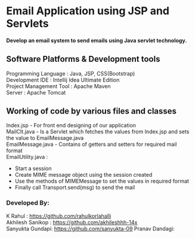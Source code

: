 # Email Application using JSP and Servlets  
#### Develop an email system to send emails using Java servlet technology.

## Software Platforms & Development tools
Programming Language : Java, JSP, CSS(Bootstrap)  
Development IDE : Intellij Idea Ultimate Edition  
Project Management Tool : Apache Maven  
Server : Apache Tomcat 

## Working of code by various files and classes
Index.jsp - For front end designing of our application  
MailClt.java - Is a Servlet which fetches the values from Index.jsp and sets the value to EmailMessage.java  
EmailMessage.java - Contains of getters and setters for required mail format  
EmailUtility.java :    
- Start a session  
- Create MIME message object using the session created  
- Use the methods of MIMEMessage to set the values in required format  
-  Finally call Transport.send(msg) to send the mail 

### Developed By:
K Rahul : https://github.com/rahulkorlahalli  
Akhilesh Sanikop :  https://github.com/akhileshhh-14x  
Sanyukta Gundapi:  https://github.com/sanyukta-09
Pranav Dandagi:  


